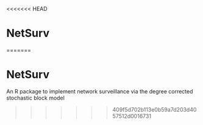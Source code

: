 <<<<<<< HEAD
# NetSurv
=======
# NetSurv
An R package to implement network surveillance via the degree corrected stochastic block model
>>>>>>> 409f5d702b113e0b59a7d203d4057512d0016731
